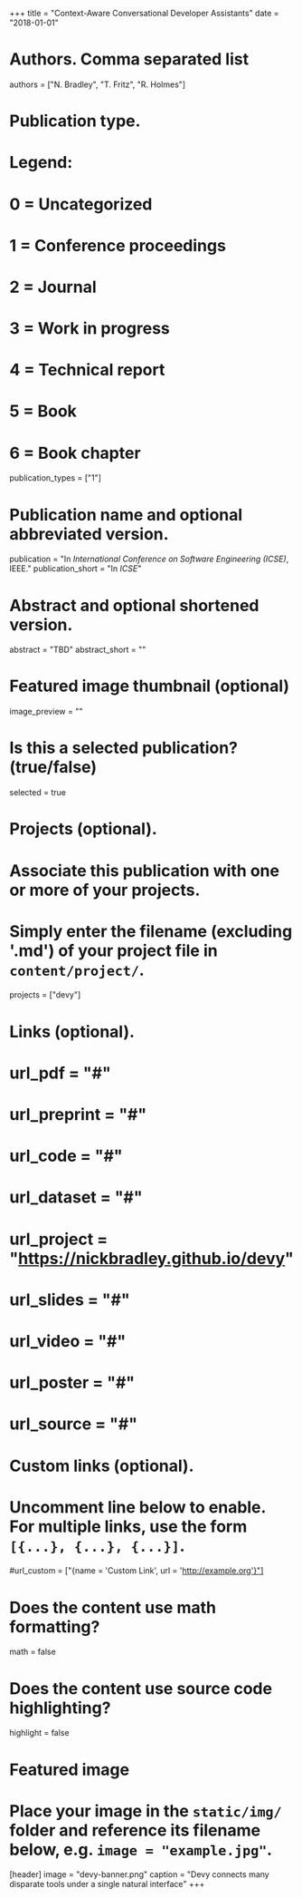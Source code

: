 +++
title = "Context-Aware Conversational Developer Assistants"
date = "2018-01-01"

# Authors. Comma separated list
authors = ["N. Bradley", "T. Fritz", "R. Holmes"]

# Publication type.
# Legend:
# 0 = Uncategorized
# 1 = Conference proceedings
# 2 = Journal
# 3 = Work in progress
# 4 = Technical report
# 5 = Book
# 6 = Book chapter
publication_types = ["1"]

# Publication name and optional abbreviated version.
publication = "In *International Conference on Software Engineering (ICSE)*, IEEE."
publication_short = "In *ICSE*"

# Abstract and optional shortened version.
abstract = "TBD"
abstract_short = ""

# Featured image thumbnail (optional)
image_preview = ""

# Is this a selected publication? (true/false)
selected = true

# Projects (optional).
#   Associate this publication with one or more of your projects.
#   Simply enter the filename (excluding '.md') of your project file in `content/project/`.
projects = ["devy"]

# Links (optional).
# url_pdf = "#"
# url_preprint = "#"
# url_code = "#"
# url_dataset = "#"
# url_project = "https://nickbradley.github.io/devy"
# url_slides = "#"
# url_video = "#"
# url_poster = "#"
# url_source = "#"

# Custom links (optional).
#   Uncomment line below to enable. For multiple links, use the form `[{...}, {...}, {...}]`.
#url_custom = ["{name = 'Custom Link', url = 'http://example.org'}"]

# Does the content use math formatting?
math = false

# Does the content use source code highlighting?
highlight = false

# Featured image
# Place your image in the `static/img/` folder and reference its filename below, e.g. `image = "example.jpg"`.
[header]
image = "devy-banner.png"
caption = "Devy connects many disparate tools under a single natural interface"
+++